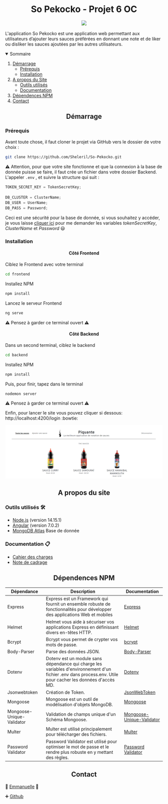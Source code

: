 <h1 align= "center" >So Pekocko - Projet 6 OC</h1>

<p align= "center"><img src="https://user.oc-static.com/upload/2019/09/02/15674356878125_image2.png" width= "300px">

L'application So Pekocko est une application web permettant aux utilisateurs d’ajouter leurs sauces préférées en donnant une note et de liker ou disliker les sauces ajoutées par les autres utilisateurs.

<details open="open">
  <summary>Sommaire</summary>
  <ol>
    <li>
      <a href="#demarrage">Démarrage</a>
      <ul>
        <li><a href="#prerequis">Prérequis</a></li>
        <li><a href="#installation">Installation</a></li>
      </ul>
    </li>
    </li>
        <li>
      <a href="#apropos">A propos du Site</a>
      <ul>
        <li><a href="#outils">Outils utilisés</a></li>
        <li><a href="#doc">Documentation</a></li>
      </ul>
    </li>
    <li><a href="#dependence">Dépendences NPM</li> 
    <li><a href="#contact">Contact</a></li>
  </ol>
</details>

<h2 id="demarrage" align="center">Démarrage</h2>

<h3 id="prerequis">Prérequis</h3>

<p>Avant toute chose, il faut cloner le projet via GitHub vers le dossier de votre choix :</p>

```sh
git clone https://github.com/Sheleril/So-Pekocko.git
```

:warning: Attention, pour que votre site fonctionne et que la connexion à la base de donnée puisse se faire, il faut crée un fichier dans votre dossier Backend.
L'appeler `.env` , et suivre la structure qui suit :

```js
TOKEN_SECRET_KEY = TokenSecretKey;

DB_CLUSTER = ClusterName;
DB_USER = UserName;
DB_PASS = Password;
```

Ceci est une sécurité pour la base de donnée, si vous souhaitez y accéder, je vous laisse [cliquer ici](mailto:sheleril68@gmail.com) pour me demander les variables _tokenSecretKey_, _ClusterName_ et _Password_ :smiley:

<h3 id="installation">Installation</h3>

<h4 align="center">Côté Frontend</h4>

Ciblez le Frontend avec votre terminal

```sh
cd frontend
```

Installez NPM

```sh
npm install
```

Lancez le serveur Frontend

```sh
ng serve
```

:warning: Pensez à garder ce terminal ouvert :warning:

<h4 align="center">Côté Backend</h4>

Dans un second terminal, ciblez le backend

```sh
cd backend
```

Installez NPM

```sh
npm install
```

Puis, pour finir, tapez dans le terminal

```sh
nodemon server
```

:warning: Pensez à garder ce terminal ouvert :warning:

Enfin, pour lancer le site vous pouvez cliquer si dessous:  
http://localhost:4200/login :bowtie:

<p  align="center" ><img src="img_readme/sopekocko.png" width="900px"></p>

<h2 align="center" id="apropos"> A propos du site </h2>

<h3 id="outils">Outils utilisés &#x1F6E0; </h3>

- [Node.js](https://nodejs.org/en/blog/release/v14.15.1/) (version 14.15.1)
- [Angular](https://github.com/angular/angular-cli) (version 7.0.2)
- [MongoDB Atlas](https://www.mongodb.com/try) Base de donnée

<h3 id="doc">Documentation &#x1F4CB;</h3>

- [Cahier des charges](img_readme/Guidelines+API.pdf)
- [Note de cadrage](img_readme/Cadrage.pdf)

<h2 id="dependence" align="center">Dépendences NPM</h2>

| Dépendance                | Description                                                                                                                                                 | Documentation                                                                        |
| ------------------------- | ----------------------------------------------------------------------------------------------------------------------------------------------------------- | ------------------------------------------------------------------------------------ |
| Express                   | Express est un Framework qui fournit un ensemble robuste de fonctionnalités pour développer des applications Web et mobiles                                 | [Express](https://www.npmjs.com/package/express)                                     |
| Helmet                    | Helmet vous aide à sécuriser vos applications Express en définissant divers en-têtes HTTP.                                                                  | [Helmet](https://www.npmjs.com/package/helmet)                                       |
| Bcrypt                    | Bcrypt vous permet de crypter vos mots de passe.                                                                                                            | [bcrypt](https://www.npmjs.com/package/bcrypt)                                       |
| Body-Parser               | Parse des données JSON.                                                                                                                                     | [Body-Parser](https://www.npmjs.com/package/body-parser)                             |
| Dotenv                    | Dotenv est un module sans dépendance qui charge les variables d'environnement d'un fichier .env dans process.env. Utile pour cacher les données d'accès MD. | [Dotenv](https://www.npmjs.com/package/dotenv)                                       |
| Jsonwebtoken              | Création de Token.                                                                                                                                          | [JsonWebToken](https://www.npmjs.com/package/jsonwebtoken)                           |
| Mongoose                  | Mongoose est un outil de modélisation d'objets MongoDB.                                                                                                     | [Mongoose](https://www.npmjs.com/package/mongoose)                                   |
| Mongoose-Unique-Validator | Validation de champs unique d'un Schéma Mongoose.                                                                                                           | [Mongoose-Unique-Validator](https://www.npmjs.com/package/mongoose-unique-validator) |
| Multer                    | Multer est utilisé principalement pour télécharger des fichiers.                                                                                            | [Multer](https://www.npmjs.com/package/multer)                                       |
| Password Validator        | Password Validator est utilisé pour optimiser le mot de passe et le rendre plus robuste en y mettant des règles.                                            | [Password Validator](https://www.npmjs.com/package/password-validator)               |

<h2 align="center">Contact</h2>

:e-mail: [Emmanuelle](mailto:sheleril68@gmail.com) :e-mail:

:heavy_plus_sign: [Github](https://github.com/Sheleril)
